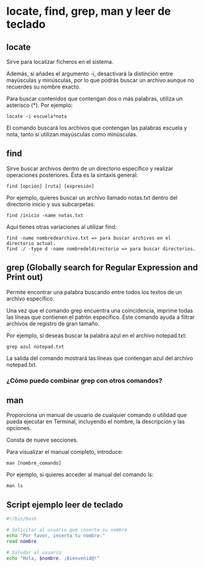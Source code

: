 # locate, find, grep, man y leer de teclado

## locate

Sirve para localizar ficheros en el sistema.

Además, si añades el argumento -i, desactivará la distinción entre mayúsculas y minúsculas, por lo que podrás buscar un archivo aunque no recuerdes su nombre exacto.

Para buscar contenidos que contengan dos o más palabras, utiliza un asterisco (\*). Por ejemplo:

```
locate -i escuela*nota

```

El comando buscará los archivos que contengan las palabras escuela y nota, tanto si utilizan mayúsculas como minúsculas.

## find

Sirve buscar archivos dentro de un directorio específico y realizar operaciones posteriores. Ésta es la sintaxis general:

```
find [opción] [ruta] [expresión]
```

Por ejemplo, quieres buscar un archivo llamado notas.txt dentro del directorio inicio y sus subcarpetas:

```
find /inicio -name notas.txt
```

Aquí tienes otras variaciones al utilizar find:

```
find -name nombredearchivo.txt => para buscar archivos en el directorio actual.
find ./ -type d -name nombredeldirectorio => para buscar directorios.
```

## grep (Globally search for Regular Expression and Print out)

Permite encontrar una palabra buscando entre todos los textos de un archivo específico.

Una vez que el comando grep encuentra una coincidencia, imprime todas las líneas que contienen el patrón específico. Este comando ayuda a filtrar archivos de registro de gran tamaño.

Por ejemplo, si deseas buscar la palabra azul en el archivo notepad.txt:

```
grep azul notepad.txt

```

La salida del comando mostrará las líneas que contengan azul del archivo notepad.txt.

### ¿Cómo puedo combinar grep con otros comandos?

## man

Proporciona un manual de usuario de cualquier comando o utilidad que pueda ejecutar en Terminal, incluyendo el nombre, la descripción y las opciones.

Consta de nueve secciones.

Para visualizar el manual completo, introduce:

```
man [nombre_comando]
```

Por ejemplo, si quieres acceder al manual del comando ls:

```
man ls
```

## Script ejemplo leer de teclado

```sh
#!/bin/bash

# Solicitar al usuario que inserte su nombre
echo "Por favor, inserta tu nombre:"
read nombre

# Saludar al usuario
echo "Hola, $nombre. ¡Bienvenid@!"
```

